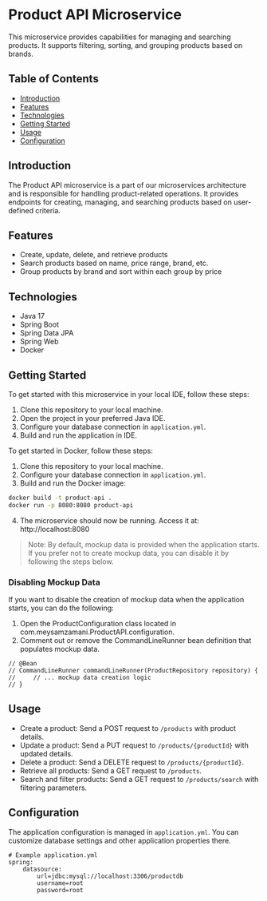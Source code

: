 # Product API Microservice

This microservice provides capabilities for managing and searching products. It supports filtering, sorting, and grouping products based on brands.

## Table of Contents

- [Introduction](#introduction)
- [Features](#features)
- [Technologies](#technologies)
- [Getting Started](#getting-started)
- [Usage](#usage)
- [Configuration](#configuration)

## Introduction

The Product API microservice is a part of our microservices architecture and is responsible for handling product-related operations. It provides endpoints for creating, managing, and searching products based on user-defined criteria.

## Features

- Create, update, delete, and retrieve products
- Search products based on name, price range, brand, etc.
- Group products by brand and sort within each group by price

## Technologies

- Java 17
- Spring Boot
- Spring Data JPA
- Spring Web
- Docker

## Getting Started

To get started with this microservice in your local IDE, follow these steps:

1. Clone this repository to your local machine.
2. Open the project in your preferred Java IDE.
3. Configure your database connection in `application.yml`.
4. Build and run the application in IDE.

To get started in Docker, follow these steps:

1. Clone this repository to your local machine.
2. Configure your database connection in `application.yml`.
3. Build and run the Docker image:

```sh
docker build -t product-api .
docker run -p 8080:8080 product-api
```
4. The microservice should now be running. Access it at: http://localhost:8080

> Note: By default, mockup data is provided when the application starts. If you prefer not to create mockup data, you can disable it by following the steps below.

### Disabling Mockup Data
If you want to disable the creation of mockup data when the application starts, you can do the following:

1. Open the ProductConfiguration class located in com.meysamzamani.ProductAPI.configuration.
2. Comment out or remove the CommandLineRunner bean definition that populates mockup data.

```
// @Bean
// CommandLineRunner commandLineRunner(ProductRepository repository) {
//     // ... mockup data creation logic
// }
```

## Usage

- Create a product: Send a POST request to `/products` with product details.
- Update a product: Send a PUT request to `/products/{productId}` with updated details.
- Delete a product: Send a DELETE request to `/products/{productId}`.
- Retrieve all products: Send a GET request to `/products`.
- Search and filter products: Send a GET request to `/products/search` with filtering parameters.

## Configuration

The application configuration is managed in `application.yml`. You can customize database settings and other application properties there.

```properties
# Example application.yml
spring:
    datasource:
        url=jdbc:mysql://localhost:3306/productdb
        username=root
        password=root
```
